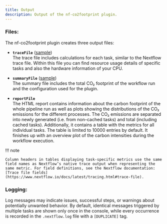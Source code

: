 ```yaml
---
title: Output
description: Output of the nf-co2footprint plugin.
---
```


### Files:

The nf-co2footprint plugin creates three output files:

- **`traceFile`** ([sample](../assets/co2footprint_trace_sample.txt))  
  The trace file includes calculations for each task, similar to the Nextflow trace file. Within this file you can find resource usage details of specific tasks and also the hardware information of your CPU.

- **`summaryFile`** ([sample](../assets/co2footprint_summary_sample.txt))  
  The summary file includes the total CO₂ footprint of the workflow run and the configuration used for the plugin.
  
- **`reportFile`**  
  The HTML report contains information about the carbon footprint of the whole pipeline run as well as plots showing the distributions of the CO₂ emissions for the different processes. The CO₂ emissions are separated into newly generated (i.e. from non-cached tasks) and total (including cached tasks). Additionally, it contains a table with the metrics for all individual tasks. The table is limited to 10000 entries by default. It finishes up with an overview plot of the carbon intensities during the workflow execution.

!!! note

    Column headers in tables displaying task-specific metrics use the same field names as Nextflow’s native trace output when representing the same metric. For field definitions, see the Nextflow documentation: [Trace file fields](https://www.nextflow.io/docs/latest/tracing.html#trace-file).

### Logging:
Log messages may indicate issues, successful steps, or warnings about potentially unwanted behavior. By default, identical messages triggered by multiple tasks are shown only once in the console, while every occurrence is recorded in the `.nextflow.log` file with a `[DUPLICATE]` tag.